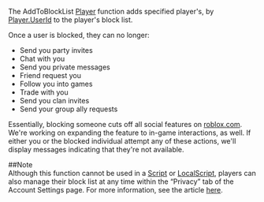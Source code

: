 The AddToBlockList [Player](https://developer.roblox.com/en-us/api-reference/class/Player) function adds specified player's, by [Player.UserId](https://developer.roblox.com/en-us/api-reference/property/Player/UserId) to the player's block list.

Once a user is blocked, they can no longer:

*   Send you party invites
*   Chat with you
*   Send you private messages
*   Friend request you
*   Follow you into games
*   Trade with you
*   Send you clan invites
*   Send your group ally requests

Essentially, blocking someone cuts off all social features on [roblox.com](http://roblox.com). We're working on expanding the feature to in-game interactions, as well. If either you or the blocked individual attempt any of these actions, we'll display messages indicating that they're not available.

##Note  
Although this function cannot be used in a [Script](https://developer.roblox.com/en-us/api-reference/class/Script) or [LocalScript](https://developer.roblox.com/en-us/api-reference/class/LocalScript), players can also manage their block list at any time within the “Privacy” tab of the Account Settings page. For more information, see the article [here](https://blog.roblox.com/2014/10/take-control-of-who-can-interact-with-you-on-roblox-com/).